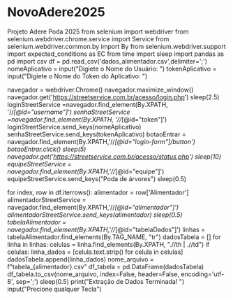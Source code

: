 # NovoAdere2025
Projeto Adere Poda 2025
from selenium import webdriver
from selenium.webdriver.chrome.service import Service
from selenium.webdriver.common.by import By
from selenium.webdriver.support import expected_conditions as EC
from time import sleep
import pandas as pd
import csv
df = pd.read_csv('dados_alimentador.csv',delimiter=';')
nomeAplicativo = input("Digiete o Nome do Usuário: ")
tokenAplicativo = input("Digiete o Nome do Token do Aplicativo: ")

navegador = webdriver.Chrome()
navegador.maximize_window()
navegador.get('https://streetservice.com.br/acesso/login.php')
sleep(2.5)
loginStreetService =navegador.find_element(By.XPATH, '//*[@id="username"]')
senhaStreetService =navegador.find_element(By.XPATH, '//*[@id="token"]')
loginStreetService.send_keys(nomeAplicativo)
senhaStreetService.send_keys(tokenAplicativo)
botaoEntrar = navegador.find_element(By.XPATH,'//*[@id="login-form"]/button')
botaoEntrar.click()
sleep(5)
navegador.get('https://streetservice.com.br/acesso/status.php')
sleep(10)
equipeStreetService = navegador.find_element(By.XPATH,'//*[@id="equipe"]')
equipeStreetService.send_keys("Poda de árvores")
sleep(0.5)

for index, row in df.iterrows():
    alimentador = row['Alimentador']
    alimentadorStreetService = navegador.find_element(By.XPATH,'//*[@id="alimentador"]')
    alimentadorStreetService.send_keys(alimentador)
    sleep(0.5)
    tabelaAlimentador = navegador.find_element(By.XPATH,'//*[@id="tabelaDados"]')
    linhas = tabelaAlimentador.find_elements(By.TAG_NAME, "tr")
    dadosTabela = []
    for linha in linhas:
        celulas = linha.find_elements(By.XPATH, ".//th | .//td")
        if celulas:
           linha_dados = [celula.text.strip() for celula in celulas]
           dadosTabela.append(linha_dados)
    nome_arquivo = f"tabela_{alimentador}.csv"
    df_tabela = pd.DataFrame(dadosTabela)
    df_tabela.to_csv(nome_arquivo, index=False, header=False, encoding='utf-8', sep=';')
    sleep(0.5)
print("Extração de Dados Terminada! ")
input("Precione qualquer Tecla")
